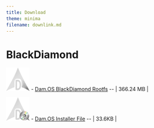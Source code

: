 ```yaml
---
title: Download
theme: minima
filename: downlink.md
---
```


# BlackDiamond
![DAMOS_ICO](https://github.com/SMGXSCRIPTS/Dam.OS/raw/main/lib/DAM.OS-LOGO_V3_64x64.png) - [Dam.OS BlackDiamond Rootfs](https://github.com/SMGXSCRIPTS/Dam.OS/releases/download/Rootfs/damos-arm64-rootfs.tar.xz) -- | 366.24 MB |

![INSTALLER_ICO](https://github.com/SMGXSCRIPTS/Dam.OS/raw/main/lib/DAM.OS-LOGO_V3_INSTALL_SH_64x64.png) - [Dam.OS Installer File](https://smgxscripts.github.io/Dam.OS/install/DAM.OS-INSTALL_PR_TERMUX.sh) -- | 33.6KB |
